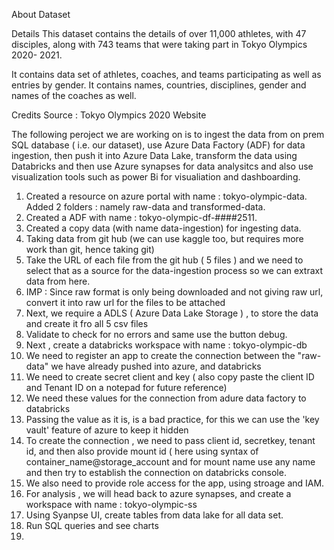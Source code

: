 About Dataset

Details
This dataset contains the details of over 11,000 athletes, with 47 disciples, along with 743 teams that were taking part in Tokyo Olympics 2020- 2021.

It contains data set of athletes, coaches, and teams participating as well as entries by gender. It contains names, countries, disciplines, gender and names of the coaches as well.

Credits
Source : Tokyo Olympics 2020 Website



The following peroject we are working on is to ingest the data from on prem SQL database ( i.e. our dataset), use Azure Data Factory (ADF) for data ingestion, then push it into Azure Data 
Lake, transform the data using Databricks and then use Azure synapses for data analysitcs and also use visualization tools such as power Bi for visualiation and dashboarding.


1. Created a resource on azure portal with name : tokyo-olympic-data. Added 2 folders : namely raw-data and transformed-data.
2. Created a ADF with name : tokyo-olympic-df-####2511.
3. Created a copy data (with name data-ingestion) for ingesting data.
4. Taking data from git hub (we can use kaggle too, but requires more work than git, hence taking git)
5. Take the URL of each file from the git hub ( 5 files ) and we need to select that as a source for the data-ingestion process so we can extraxt data from here.
6. IMP : Since raw format is only being downloaded and not giving raw url, convert it into raw url for the files to be attached
7. Next, we require a ADLS ( Azure Data Lake Storage ) , to store the data and create it fro all 5 csv files
8. Validate to check for no errors and same use the button debug.
9. Next , create a databricks workspace with name : tokyo-olympic-db
10. We need to register an app to create the connection between the "raw-data" we have already pushed into azure, and databricks
11. We need to create secret client and key ( also copy paste the client ID and Tenant ID on a notepad for future reference)
12. We need these values for the connection from adure data factory to databricks
13. Passing the value as it is, is a bad practice, for this we can use the 'key vault' feature of azure to keep it hidden
14. To create the connection , we need to pass client id, secretkey, tenant id, and then also provide mount id ( here using syntax of container_name@storage_account and for mount 
    name use any name and then try to establish the connection on databricks console.
15. We also need to provide role access for the app, using stroage and IAM.
16. For analysis , we will head back to azure synapses, and create a workspace with name : tokyo-olympic-ss
17. Using Syanpse UI, create tables from data lake for all data set.
18. Run SQL queries and see charts
19. 

